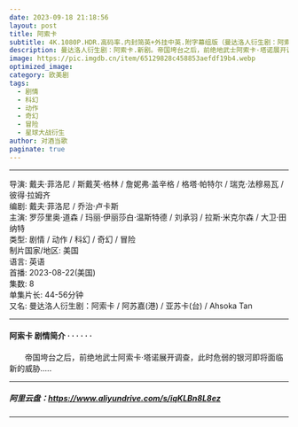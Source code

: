 ```yaml
---
date: 2023-09-18 21:18:56
layout: post
title: 阿索卡
subtitle: 4K.1080P.HDR.高码率.内封简英+外挂中英.附字幕组版（曼达洛人衍生剧：阿索卡）
description: 曼达洛人衍生剧：阿索卡.新剧。帝国垮台之后，前绝地武士阿索卡·塔诺展开调查，此时危弱的银河即将面临新的威胁...
image: https://pic.imgdb.cn/item/65129828c458853aefdf19b4.webp
optimized_image: 
category: 欧美剧
tags:
  - 剧情
  - 科幻
  - 动作
  - 奇幻
  - 冒险
  - 星球大战衍生
author: 对酒当歌
paginate: true
---
```


---

导演: 戴夫·菲洛尼 / 斯戴芙·格林 / 詹妮弗·盖辛格 / 格塔·帕特尔 / 瑞克·法穆易瓦 / 彼得·拉姆齐  
编剧: 戴夫·菲洛尼 / 乔治·卢卡斯  
主演: 罗莎里奥·道森 / 玛丽·伊丽莎白·温斯特德 / 刘承羽 / 拉斯·米克尔森 / 大卫·田纳特  
类型: 剧情 / 动作 / 科幻 / 奇幻 / 冒险  
制片国家/地区: 美国  
语言: 英语  
首播: 2023-08-22(美国)  
集数: 8  
单集片长: 44-56分钟  
又名: 曼达洛人衍生剧：阿索卡 / 阿苏嘉(港) / 亚苏卡(台) / Ahsoka Tan  

---

#### 阿索卡 剧情简介 · · · · · ·

　　帝国垮台之后，前绝地武士阿索卡·塔诺展开调查，此时危弱的银河即将面临新的威胁.....

---

##### 阿里云盘：<https://www.aliyundrive.com/s/iqKLBn8L8ez>

---